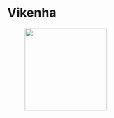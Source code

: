 # Vikenha

<figure><img src="../../../.gitbook/assets/armoria_Vikeha2022-07-02-22-49-12.png" alt="" width="188"><figcaption></figcaption></figure>

<figure><img src="../../../.gitbook/assets/unknownn.png" alt=""><figcaption></figcaption></figure>
